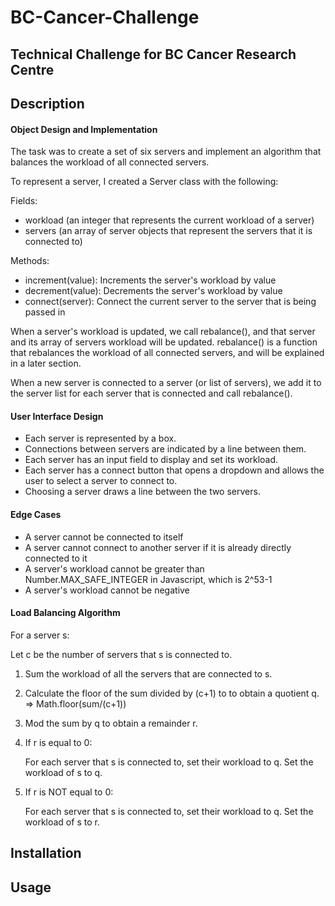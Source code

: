 # BC-Cancer-Challenge

## Technical Challenge for BC Cancer Research Centre

## Description

#### Object Design and Implementation

The task was to create a set of six servers and implement an algorithm that balances the workload of all connected servers.

To represent a server, I created a Server class with the following:

Fields:
- workload (an integer that represents the current workload of a server)
- servers (an array of server objects that represent the servers that it is connected to)

Methods:
- increment(value): Increments the server's workload by value
- decrement(value): Decrements the server's workload by value
- connect(server): Connect the current server to the server that is being passed in

When a server's workload is updated, we call rebalance(), and that server and its array of servers workload will be updated. rebalance() is a function that rebalances the workload of all connected servers, and will be explained in a later section.

When a new server is connected to a server (or list of servers), we add it to the server list for each server that is connected and call rebalance().

#### User Interface Design

- Each server is represented by a box.
- Connections between servers are indicated by a line between them.
- Each server has an input field to display and set its workload.
- Each server has a connect button that opens a dropdown and allows the user to select a server to connect to.
- Choosing a server draws a line between the two servers.

#### Edge Cases 
- A server cannot be connected to itself
- A server cannot connect to another server if it is already directly connected to it
- A server's workload cannot be greater than Number.MAX_SAFE_INTEGER in Javascript, which is 2^53-1 
- A server's workload cannot be negative

#### Load Balancing Algorithm
 For a server s:
 
 Let c be the number of servers that s is connected to.
 
1) Sum the workload of all the servers that are connected to s.
2) Calculate the floor of the sum divided by (c+1) to to obtain a quotient q. => Math.floor(sum/(c+1))
3) Mod the sum by q to obtain a remainder r.
4) If r is equal to 0:
   
   For each server that s is connected to, set their workload to q. Set the workload of s to q.
 
5) If r is NOT equal to 0:
   
   For each server that s is connected to, set their workload to q. Set the workload of s to r.
   

## Installation

## Usage
